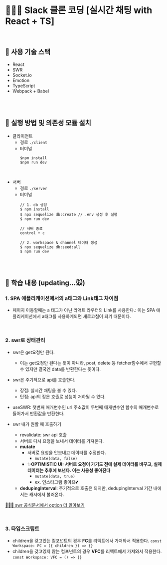 # 👩🏻‍💻 Slack 클론 코딩 [실시간 채팅 with React + TS]
<br>

## 🧀 사용 기술 스택
- React
- SWR
- Socket.io
- Emotion
- TypeScript
- Webpack + Babel


<br>
<br>

## 🧀 실행 방법 및 의존성 모듈 설치
- 클라이언트
  - 경로 `./client`
  - 터미널
    ```
    $npm install
    $npm run dev
    ```
<br> 

- 서버
  - 경로 `./server`
  - 터미널
    ```
    // 1. db 생성
    $ npm install
    $ npx sequelize db:create // .env 생성 후 실행
    $ npm run dev

    // 서버 종료
    control + c 

    // 2. workspace & channel 데이터 생성
    $ npx sequelize db:seed:all
    $ npm run dev
    ```



<br>
<br>

## 🧀 학습 내용 (updating...🐭)
### 1. SPA 애플리케이션에서의 a태그와 Link태그 차이점
- 페이지 이동할때는 a 태그가 아닌 리액트 라우터의 Link를 사용한다.: 이는 SPA 애플리케이션에서 a태그를 사용하게되면 새로고침이 되기 때문이다.

<br>

### 2. swr로 상태관리
- swr은 get요청만 된다.
  - 이는 get요청만 된다는 뜻이 아니라, post, delete 등 fetcher함수에서 구현할 수 있지만 결국엔 data를 반환한다는 뜻이다.
- swr은 주기적으로 api를 호출한다.
    - 장점: 실시간 채팅을 볼 수 있다.
    - 단점: api의 잦은 호출로 성능이 저하될 수 있다.

- useSWR: 첫번째 매개변수인 url 주소값이 두번째 매개변수인 함수의 매개변수로 들어가서 반환값을 반환한다.

- swr 내가 원할 때 호출하기
	- revalidate: swr api 호출
    - 서버로 다시 요청을 보내서 데이터를 가져온다.
  - **mutate**
    - 서버로 요청을 안보내고 데이터를 수정한다.
      - `mutate(data, false)`
    - ✨**OPTIMISTIC UI: 서버로 요청이 가기도 전에 실제 데이터를 바꾸고, 실제 데이터는 추후에 보낸다. 이는 사용성 좋아진다**
      - `mutate(data, true)`
      - ex. 인스타그램 좋아요💕
  - **dedupingInterval**: 주기적으로 호출은 되지만, dedupingInterval 기간 내에서는 캐시에서 불러온다.

[💁🏻‍♀️ swr 공식문서에서 option 더 알아보기](!https://swr.vercel.app/docs/options)

<br>

### 3. 타입스크립트
- children을 갖고있는 컴포넌트의 경우 **FC**를 리액트에서 가져와서 적용한다.
`const Workspace: FC = ({ children }) => {}`
- children을 갖고있지 않는 컴포넌트의 경우 **VFC**를 리액트에서 가져와서 적용한다.
`const Workspace: VFC = () => {}`
